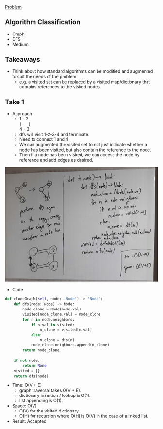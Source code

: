 [Problem](https://leetcode.com/problems/clone-graph/)

## Algorithm Classification
- Graph
- DFS
- Medium

## Takeaways
- Think about how standard algorithms can be modified and augmented to suit the
  needs of the problem.
    - e.g. a visited set can be replaced by a visited map/dictionary that
      contains references to the visited nodes.

## Take 1
- Approach
    - 1 - 2<br>
      `|   |`<br>
      4 - 3
    - dfs will visit 1-2-3-4 and terminate.
    - Need to connect 1 and 4
    - We can augmented the visited set to not just indicate whether a node has
      been visited, but also contain the reference to the node.
    - Then if a node has been visited, we can access the node by reference and
      add edges as desired.

![](img-1.jpg)
- Code
```python
def cloneGraph(self, node: 'Node') -> 'Node':
    def dfs(node: Node) -> Node:
        node_clone = Node(node.val)
        visited[node_clone.val] = node_clone
        for n in node.neighbors:
            if n.val in visited:
                n_clone = visited[n.val]
            else:
                n_clone = dfs(n)
            node_clone.neighbors.append(n_clone)
        return node_clone

    if not node:
        return None
    visited = {}
    return dfs(node)
```
- Time: O(V + E)
    - graph traversal takes O(V + E).
    - dictionary insertion / lookup is O(1).
    - list appending is O(1).
- Space: O(V)
    - O(V) for the visited dictionary.
    - O(H) for recursion where O(H) is O(V) in the case of a linked list.
- Result: Accepted

